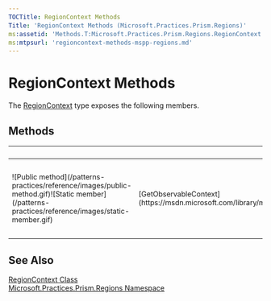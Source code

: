 ```yaml
---
TOCTitle: RegionContext Methods
Title: 'RegionContext Methods (Microsoft.Practices.Prism.Regions)'
ms:assetid: 'Methods.T:Microsoft.Practices.Prism.Regions.RegionContext'
ms:mtpsurl: 'regioncontext-methods-mspp-regions.md'
---
```


# RegionContext Methods

The [RegionContext](https://msdn.microsoft.com/library/microsoft.practices.prism.regions.regioncontext) type exposes the following members.

## Methods

<table>
<thead>
<tr class="header">
<th> </th>
<th>Name</th>
<th>Description</th>
</tr>
</thead>
<tbody>
<tr class="odd">
<td>![Public method](/patterns-practices/reference/images/public-method.gif)![Static member](/patterns-practices/reference/images/static-member.gif)</td>
<td>[GetObservableContext](https://msdn.microsoft.com/library/microsoft.practices.prism.regions.regioncontext.getobservablecontext(system.windows.dependencyobject))</td>
<td><div class="summary">
Returns an [ObservableObject&lt;T&gt;](/patterns-practices/reference/observableobject-t-class-mspp) wrapper around the RegionContext value. The RegionContext will be set on any views (dependency objects) that are inside the [Views](https://msdn.microsoft.com/library/microsoft.practices.prism.regions.iregion.views) collection by the [BindRegionContextToDependencyObjectBehavior](https://msdn.microsoft.com/library/microsoft.practices.prism.regions.behaviors.bindregioncontexttodependencyobjectbehavior) Behavior. The RegionContext will also be set to the control that hosts the Region, by the [SyncRegionContextWithHostBehavior](https://msdn.microsoft.com/library/microsoft.practices.prism.regions.behaviors.syncregioncontextwithhostbehavior) Behavior. If the [ObservableObject&lt;T&gt;](/patterns-practices/reference/observableobject-t-class-mspp) wrapper does not already exist, an empty one will be created. This way, an observer can notify when the value is set for the first time.
</div></td>
</tr>
</tbody>
</table>

## See Also

[RegionContext Class](https://msdn.microsoft.com/library/microsoft.practices.prism.regions.regioncontext)  
[Microsoft.Practices.Prism.Regions Namespace](https://msdn.microsoft.com/library/microsoft.practices.prism.regions)